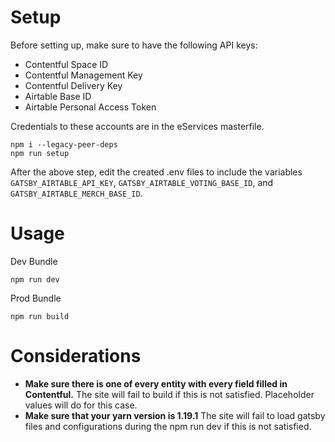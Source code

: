 # Setup
Before setting up, make sure to have the following API keys:
* Contentful Space ID
* Contentful Management Key
* Contentful Delivery Key
* Airtable Base ID
* Airtable Personal Access Token

Credentials to these accounts are in the eServices masterfile.

```
npm i --legacy-peer-deps
npm run setup
```

After the above step, edit the created .env files to include the variables `GATSBY_AIRTABLE_API_KEY`, `GATSBY_AIRTABLE_VOTING_BASE_ID`, and `GATSBY_AIRTABLE_MERCH_BASE_ID`.

# Usage
Dev Bundle
```
npm run dev
```
Prod Bundle
```
npm run build
```

# Considerations
* **Make sure there is one of every entity with every field filled in Contentful.** The site will fail to build if this is not satisfied. Placeholder values will do for this case.
* **Make sure that your yarn version is 1.19.1** The site will fail to load gatsby files and configurations during the npm run dev if this is not satisfied.
